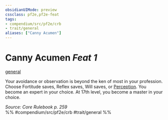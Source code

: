 ```yaml
---
obsidianUIMode: preview
cssclass: pf2e,pf2e-feat
tags:
- compendium/src/pf2e/crb
- trait/general
aliases: ["Canny Acumen"]
---
```

# Canny Acumen  *Feat 1*  
[general](general.md "General Feat Trait")  


Your avoidance or observation is beyond the ken of most in your profession. Choose Fortitude saves, Reflex saves, Will saves, or [Perception](skills.md#Perception). You become an expert in your choice. At 17th level, you become a master in your choice.

*Source: Core Rulebook p. 259*  
%% #compendium/src/pf2e/crb #trait/general %%